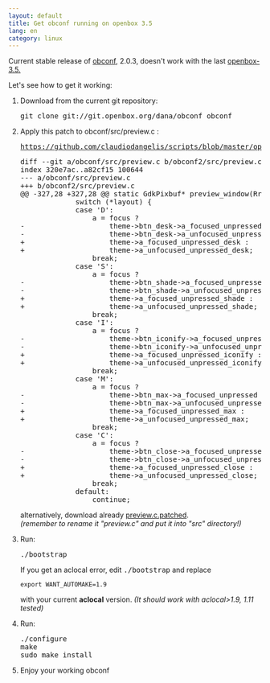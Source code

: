 ```yaml
---
layout: default
title: Get obconf running on openbox 3.5
lang: en
category: linux
---
```




<p>Current stable release of <a href="http://openbox.org/dist/obconf/">obconf</a>, 2.0.3, doesn't work with the last <a href="http://openbox.org/">openbox-3.5.</a></p>

<p>Let's see how to get it working:</p>
<ol>
<li>Download from the current git repository:
<pre><kbd>git clone git://git.openbox.org/dana/obconf obconf</kbd></pre>

<li>Apply this patch to obconf/src/preview.c :
<pre><a href="https://github.com/claudiodangelis/scripts/blob/master/openbox/obconf-openbox-3.5.patch">https://github.com/claudiodangelis/scripts/blob/master/openbox/obconf-openbox-3.5.patch</a></pre>
<pre class="prettyprint linenums">diff --git a/obconf/src/preview.c b/obconf2/src/preview.c
index 320e7ac..a82cf15 100644
--- a/obconf/src/preview.c
+++ b/obconf2/src/preview.c
@@ -327,28 +327,28 @@ static GdkPixbuf* preview_window(RrTheme *theme, const gchar *titlelayout,
             switch (*layout) {
             case 'D':
                 a = focus ?
-                    theme->btn_desk->a_focused_unpressed :
-                    theme->btn_desk->a_unfocused_unpressed;
+                    theme->a_focused_unpressed_desk :
+                    theme->a_unfocused_unpressed_desk;
                 break;
             case 'S':
                 a = focus ?
-                    theme->btn_shade->a_focused_unpressed :
-                    theme->btn_shade->a_unfocused_unpressed;
+                    theme->a_focused_unpressed_shade :
+                    theme->a_unfocused_unpressed_shade;
                 break;
             case 'I':
                 a = focus ?
-                    theme->btn_iconify->a_focused_unpressed :
-                    theme->btn_iconify->a_unfocused_unpressed;
+                    theme->a_focused_unpressed_iconify :
+                    theme->a_unfocused_unpressed_iconify;
                 break;
             case 'M':
                 a = focus ?
-                    theme->btn_max->a_focused_unpressed :
-                    theme->btn_max->a_unfocused_unpressed;
+                    theme->a_focused_unpressed_max :
+                    theme->a_unfocused_unpressed_max;
                 break;
             case 'C':
                 a = focus ?
-                    theme->btn_close->a_focused_unpressed :
-                    theme->btn_close->a_unfocused_unpressed;
+                    theme->a_focused_unpressed_close :
+                    theme->a_unfocused_unpressed_close;
                 break;
             default:
                 continue;</pre>



<p>alternatively, download already <a href="https://github.com/claudiodangelis/scripts/blob/master/openbox/preview.c.patched">preview.c.patched</a>.<br/><em>(remember to rename it "preview.c" and put it into "src" directory!)</em></p>

<li>Run:
<pre><kbd>./bootstrap</kbd></pre>

<p>If you get an aclocal error, edit <kbd>./bootstrap</kbd> and replace</p>

<pre><code>export WANT_AUTOMAKE=1.9</code></pre>

<p>with your current <b>aclocal</b> version. <em>(It should work with aclocal>1.9, 1.11 tested)</em></p>

<li>Run:
<pre><kbd>./configure
make
sudo make install
</kbd></pre>
<li>Enjoy your working obconf
</ol>